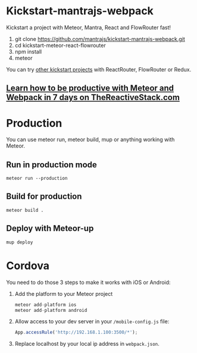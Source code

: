 # Kickstart-mantrajs-webpack

Kickstart a project with Meteor, Mantra, React and FlowRouter fast!

1. git clone https://github.com/mantrajs/kickstart-mantrajs-webpack.git
1. cd kickstart-meteor-react-flowrouter
1. npm install
1. meteor

You can try [other kickstart projects](https://github.com/thereactivestack/kickstart) with ReactRouter, FlowRouter or Redux.


## [Learn how to be productive with Meteor and Webpack in 7 days on TheReactiveStack.com](https://thereactivestack.com)

# Production
You can use meteor run, meteor build, mup or anything working with Meteor.

## Run in production mode
`meteor run --production`

## Build for production
`meteor build .`

## Deploy with Meteor-up
`mup deploy`

# Cordova
You need to do those 3 steps to make it works with iOS or Android:

1. Add the platform to your Meteor project

    ```javascript
    meteor add-platform ios
    meteor add-platform android
    ```
1. Allow access to your dev server in your `/mobile-config.js` file:

    ```javascript
    App.accessRule('http://192.168.1.100:3500/*');
    ```

1. Replace localhost by your local ip address in `webpack.json`.
